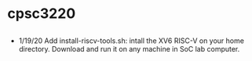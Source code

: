 # cpsc3220

## 
+ 1/19/20 Add install-riscv-tools.sh: intall the XV6 RISC-V on your home directory. Download and run it on any machine in SoC lab computer. 
